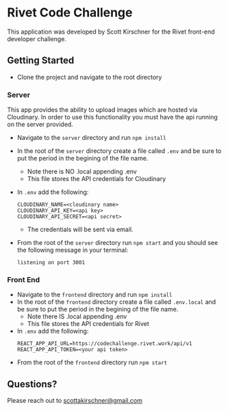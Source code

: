 # Rivet Code Challenge

This application was developed by Scott Kirschner for the Rivet front-end developer challenge. 

## Getting Started

- Clone the project and navigate to the root directory

### Server 
This app provides the ability to upload images which are hosted via Cloudinary. In order to use this functionality you must have the api running on the server provided.  
- Navigate to the  `server` directory and run `npm install` 
- In the root of the `server` directory create a file called `.env` and be sure to put the period in the begining of the file name.      
    - Note there is NO .local appending .env
    - This file stores the API credentials for Cloudinary
- In `.env` add the following:

    ```
    CLOUDINARY_NAME=<cloudinary name>
    CLOUDINARY_API_KEY=<api key>
    CLOUDINARY_API_SECRET=<api secret>
    ```
    - The credentials will be sent via email. 
- From the root of the `server` directory run `npm start` and you should see the following message in your terminal:
    ```
    listening on port 3001
    ```

### Front End
- Navigate to the `frontend` directory and run `npm install`
- In the root of the `frontend` directory create a file called `.env.local` and be sure to put the period in the begining of the file name.      
    - Note there IS .local appending .env
    - This file stores the API credentials for Rivet
- In `.env` add the following:
    ```
    REACT_APP_API_URL=https://codechallenge.rivet.work/api/v1
    REACT_APP_API_TOKEN=<your api token>
    ```
- From the root of the `frontend` directory run `npm start`


## Questions?
Please reach out to scottakirschner@gmail.com